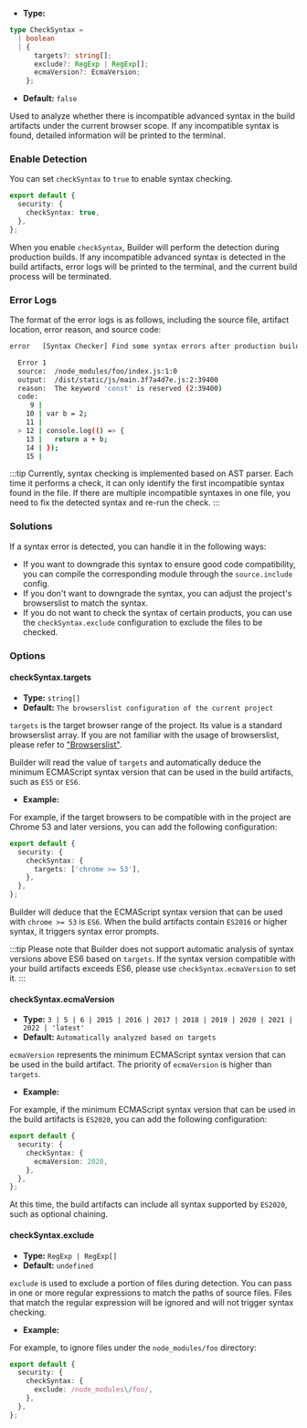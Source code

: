 - **Type:**

```ts
type CheckSyntax =
  | boolean
  | {
      targets?: string[];
      exclude?: RegExp | RegExp[];
      ecmaVersion?: EcmaVersion;
    };
```

- **Default:** `false`

Used to analyze whether there is incompatible advanced syntax in the build artifacts under the current browser scope. If any incompatible syntax is found, detailed information will be printed to the terminal.

### Enable Detection

You can set `checkSyntax` to `true` to enable syntax checking.

```ts
export default {
  security: {
    checkSyntax: true,
  },
};
```

When you enable `checkSyntax`, Builder will perform the detection during production builds. If any incompatible advanced syntax is detected in the build artifacts, error logs will be printed to the terminal, and the current build process will be terminated.

### Error Logs

The format of the error logs is as follows, including the source file, artifact location, error reason, and source code:

```bash
error   [Syntax Checker] Find some syntax errors after production build:

  Error 1
  source:  /node_modules/foo/index.js:1:0
  output:  /dist/static/js/main.3f7a4d7e.js:2:39400
  reason:  The keyword 'const' is reserved (2:39400)
  code:
     9 |
    10 | var b = 2;
    11 |
  > 12 | console.log(() => {
    13 |   return a + b;
    14 | });
    15 |
```

:::tip
Currently, syntax checking is implemented based on AST parser. Each time it performs a check, it can only identify the first incompatible syntax found in the file. If there are multiple incompatible syntaxes in one file, you need to fix the detected syntax and re-run the check.
:::

### Solutions

If a syntax error is detected, you can handle it in the following ways:

- If you want to downgrade this syntax to ensure good code compatibility, you can compile the corresponding module through the `source.include` config.
- If you don't want to downgrade the syntax, you can adjust the project's browserslist to match the syntax.
- If you do not want to check the syntax of certain products, you can use the `checkSyntax.exclude` configuration to exclude the files to be checked.

### Options

#### checkSyntax.targets

- **Type:** `string[]`
- **Default:** `The browserslist configuration of the current project`

`targets` is the target browser range of the project. Its value is a standard browserslist array. If you are not familiar with the usage of browserslist, please refer to ["Browserslist"](https://modernjs.dev/builder/en/guide/advanced/browser-compatibility.html).

Builder will read the value of `targets` and automatically deduce the minimum ECMAScript syntax version that can be used in the build artifacts, such as `ES5` or `ES6`.

- **Example:**

For example, if the target browsers to be compatible with in the project are Chrome 53 and later versions, you can add the following configuration:

```ts
export default {
  security: {
    checkSyntax: {
      targets: ['chrome >= 53'],
    },
  },
};
```

Builder will deduce that the ECMAScript syntax version that can be used with `chrome >= 53` is `ES6`. When the build artifacts contain `ES2016` or higher syntax, it triggers syntax error prompts.

:::tip
Please note that Builder does not support automatic analysis of syntax versions above ES6 based on `targets`. If the syntax version compatible with your build artifacts exceeds ES6, please use `checkSyntax.ecmaVersion` to set it.
:::

#### checkSyntax.ecmaVersion

- **Type:** `3 | 5 | 6 | 2015 | 2016 | 2017 | 2018 | 2019 | 2020 | 2021 | 2022 | 'latest'`
- **Default:** `Automatically analyzed based on targets`

`ecmaVersion` represents the minimum ECMAScript syntax version that can be used in the build artifact. The priority of `ecmaVersion` is higher than `targets`.

- **Example:**

For example, if the minimum ECMAScript syntax version that can be used in the build artifacts is `ES2020`, you can add the following configuration:

```ts
export default {
  security: {
    checkSyntax: {
      ecmaVersion: 2020,
    },
  },
};
```

At this time, the build artifacts can include all syntax supported by `ES2020`, such as optional chaining.

#### checkSyntax.exclude

- **Type:** `RegExp | RegExp[]`
- **Default:** `undefined`

`exclude` is used to exclude a portion of files during detection. You can pass in one or more regular expressions to match the paths of source files. Files that match the regular expression will be ignored and will not trigger syntax checking.

- **Example:**

For example, to ignore files under the `node_modules/foo` directory:

```ts
export default {
  security: {
    checkSyntax: {
      exclude: /node_modules\/foo/,
    },
  },
};
```
